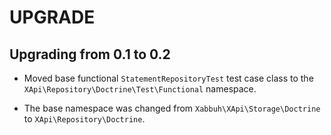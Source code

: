 UPGRADE
=======

Upgrading from 0.1 to 0.2
-------------------------

* Moved base functional `StatementRepositoryTest` test case class to the
  `XApi\Repository\Doctrine\Test\Functional` namespace.

* The base namespace was changed from `Xabbuh\XApi\Storage\Doctrine` to
  `XApi\Repository\Doctrine`.

